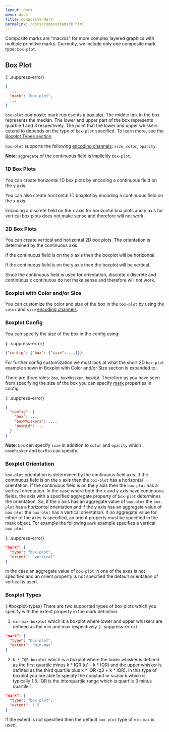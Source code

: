 ```yaml
---
layout: docs
menu: docs
title: Composite Mark
permalink: /docs/compositemark.html
---
```


Composite marks are "macros" for more complex layered graphics with multiple primitive marks. Currently, we include only one composite mark type: `box-plot`.

## Box Plot


{: .suppress-error}
```json
{
  ...
  "mark": "box-plot",
  ...
}
```

`box-plot` composite mark represents a [box plot](https://en.wikipedia.org/wiki/Box_plot). The middle tick in the box represents the median. The lower and upper part of the box represents quartile 1 and 3 respectively. The point that the lower and upper whiskers extend to depends on the type of `box-plot` specified. To learn more, see the [Boxplot Types section](#boxplot-types).

`box-plot` supports the following [encoding channels](encoding.html#channels): `size`, `color`, `opacity`.

**Note**: `aggregate` of the continuous field is implicitly `box-plot`.

### 1D Box Plots

You can create horizontal 1D box plots by encoding a continuous field on the y axis.

<div class="vl-example" data-name="box_plot_minmax_1D_vertical_short"></div>

You can also create horizontal 1D boxplot by encoding a continuous field on the x axis.

<div class="vl-example" data-name="box_plot_minmax_1D_horizontal_short"></div>

Encoding a discrete field on the x axis for horizontal box plots and y axis for vertical box plots does not make sense and therefore will not work.

### 2D Box Plots

You can create vertical and horizontal 2D box plots. The orientation is determined by the continuous axis.

If the continuous field is on the x axis then the boxplot will be horizontal.

<div class="vl-example" data-name="box_plot_minmax_2D_horizontal_short"></div>

If the continuous field is on the y axis then the boxplot will be vertical.

<div class="vl-example" data-name="box_plot_minmax_2D_vertical_short"></div>

Since the continuous field is used for orientation, discrete x discrete and continuous x continuous do not make sense and therefore will not work.

### Boxplot with Color and/or Size

You can customize the color and size of the box in the `box-plot` by using the `color` and `size` [encoding channels](encoding.html#channels).

<div class="vl-example" data-name="box_plot_minmax_2D_vertical_short"></div>

### Boxplot Config

You can specify the size of the box in the config using:

{: .suppress-error}
```json
{"config": {"box": {"size": ...}}}
```

For further config customization we must look at what the short 2D `box-plot` example shown in Boxplot with Color and/or Size section is expanded to:

<div class="vl-example" data-name="box_plot_minmax_2D_vertical_full"></div>

There are three roles: `box`, `boxWhisker`, `boxMid`. Therefore as you have seen from specifying the size of the box you can specify [mark](mark.html) properties in config.

{: .suppress-error}
```json
{
  "config": {
    "box": ...,
    "boxWhiskers": ...,
    "boxMid": ...
  }
}
```

**Note**: `box` can specify `size` in addition to `color` and `opacity` which `boxWhisker` and `boxMid` can specify.

### Boxplot Orientation
`box-plot` orientation is determined by the continuous field axis. If the continuous field is on the x axis then the `box-plot` has a horizontal orientation. If the continuous field is on the y axis then the `box-plot` has a vertical orientation. In the case where both the x and y axis have continuous fields, the axis with a specified aggregate property of `box-plot` determines the orientation. So, if the x axis has an aggregate value of `box-plot` the `box-plot` has a horizontal orientation and if the y axis has an aggregate value of `box-plot` the `box-plot` has a vertical orientation. If no aggregate value for either of the axes is specified, an orient property must be specified in the mark object. For example the following `mark` example specifies a vertical `box-plot`.

{: .suppress-error}
```json
"mark": {
  "type": "box-plot",
  "orient": "vertical"
}
```

In the case an aggregate value of `box-plot` in one of the axes is not specified and an orient property is not specified the default orientation of vertical is used.

### Boxplot Types
{:#boxplot-types}
There are two supported types of box plots which you specify with the extent property in the mark definition:
1) `min-max boxplot` which is a boxplot where lower and upper whiskers are defined as the min and max respectively
{: .suppress-error}
```json
"mark": {
  "type": "box-plot",
  "extent": "min-max"
}
```
2) `k * IQR boxplot` which is a boxplot where the lower whisker is defined as the first quartile minus k * IQR (q1 - k * IQR) and the upper whisker is defined as the third quartile plus k * IQR (q3 + k * IQR). In this type of boxplot you are able to specify the constant or scalar k which is typically 1.5. IQR is the interquartile range which is quartile 3 minus quartile 1.
```json
"mark": {
  "type": "box-plot",
  "extent": 1.5
}
```

If the extent is not specified then the default `box-plot` type of `min-max` is used.
